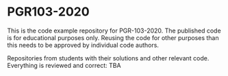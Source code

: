 # PGR103-2020

This is the code example repository for PGR-103-2020. The published code is for educational purposes only.
Reusing the code for other purposes than this needs to be approved by individual code authors.

Repositories from students with their solutions and other relevant code. Everything is reviewed and correct:
TBA
